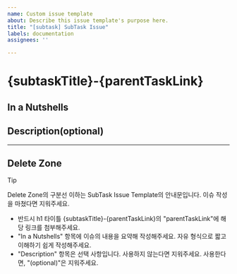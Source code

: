 ```yaml
---
name: Custom issue template
about: Describe this issue template's purpose here.
title: "[subtask] SubTask Issue"
labels: documentation
assignees: ''

---
```


# {subtaskTitle}-{parentTaskLink}

## In a Nutshells

## Description(optional)

---
## Delete Zone
> [!TIP]
> Delete Zone의 구분선 이하는 SubTask Issue Template의 안내문입니다. 이슈 작성을 마쳤다면 지워주세요.

- 반드시 h1 타이틀 {subtaskTitle}-{parentTaskLink}의 "parentTaskLink"에 해당 링크를 첨부해주세요.
- "In a Nutshells" 항목에 이슈의 내용을 요약해 작성해주세요. 자유 형식으로 짧고 이해하기 쉽게 작성해주세요.
- "Description" 항목은 선택 사항입니다. 사용하지 않는다면 지워주세요. 사용한다면, "(optional)"은 지워주세요.
